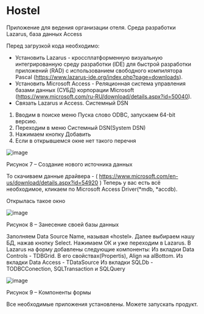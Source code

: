 # Hostel
Приложение для ведения организации отеля. Среда разработки Lazarus, база данных Access

Перед загрузкой кода необходимо:
- Установить Lazarus - кроссплатформенную визуальную интегрированную среду разработки (IDE) для быстрой разработки приложений (RAD) с использованием свободного компилятора Pascal (https://www.lazarus-ide.org/index.php?page=downloads).
- Установить Microsoft Access - Реляционная система управления базами данных (СУБД) корпорации Microsoft (https://www.microsoft.com/ru-RU/download/details.aspx?id=50040).
- Связать Lazarus и Access.
Системный DSN
1. Вводим в поиске меню Пуска слово ODBC, запускаем 64-bit версию.
2. Переходим в меню Системный DSN(System DSN)
3. Нажимаем кнопку Добавить 
4. Если в открывшемся окне нет такого перечня

 ![image](https://user-images.githubusercontent.com/79350472/201032320-e80def9f-d45a-42d5-b5ad-f36af854182c.png)

Рисунок 7 – Создание нового источника данных

То скачиваем данные драйвера - ( https://www.microsoft.com/en-us/download/details.aspx?id=54920 )
Теперь у вас есть всё необходимое, кликаем по Microsoft Access Driver(*mdb, *accdb). 

Открылась такое окно

 ![image](https://user-images.githubusercontent.com/79350472/201032485-f706393a-ea57-4d51-95ef-adcf519a4143.png)

Рисунок 8 – Занесение своей базы данных

Заполняем Data Source Name, называя «hostel».
Далее выбираем нашу БД, нажав кнопку Select.
Нажимаем ОК и уже переходим в Lazarus.
В Lazarus на форму добавлены следующие компоненты:
Из вкладки Data Controls - TDBGrid. 
В его свойствах(Propertis), Align на alBottom.
Из вкладки Data Access - TDataSource
Из вкладки SQLDb - TODBCConection, SQLTransaction и SQLQuery
 
 ![image](https://user-images.githubusercontent.com/79350472/201032881-af8e9241-2420-4258-8a8d-b17026e940d2.png)

Рисунок 9 – Компоненты формы

Все необходимые приложения установлены. Можете запускать продукт.
